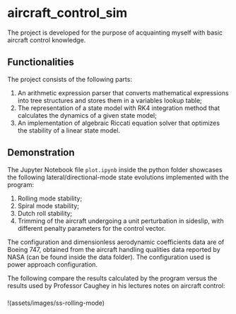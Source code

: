 # aircraft_control_sim

 The project is developed for the purpose of acquainting myself with basic aircraft control knowledge.
 
 ## Functionalities
 
 The project consists of the following parts:
 1. An arithmetic expression parser that converts mathematical expressions into tree structures and stores them in a variables lookup table;
 2. The representation of a state model with RK4 integration method that calculates the dynamics of a given state model;
 3. An implementation of algebraic Riccati equation solver that optimizes the stability of a linear state model.

## Demonstration

The Jupyter Notebook file `plot.ipynb` inside the python folder showcases the following lateral/directional-mode state evolutions implemented with the program:
1. Rolling mode stability;
2. Spiral mode stability;
3. Dutch roll stability;
4. Trimming of the aircraft undergoing a unit perturbation in sideslip, with different penalty parameters for the control vector.

The configuration and dimensionless aerodynamic coefficients data are of Boeing 747, obtained from the aircraft handling qualities data reported by NASA (can be found inside the data folder). The configuration used is power approach configuration.

The following compare the results calculated by the program versus the results used by Professor Caughey in his lectures notes on aircraft control:

###
!(assets/images/ss-rolling-mode)
